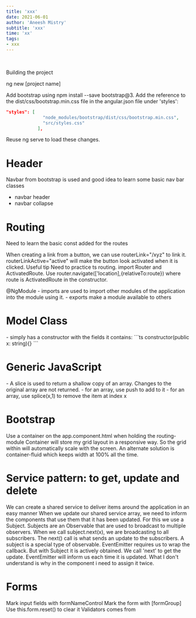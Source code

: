 ```yaml
---
title: 'xxx'
date: 2021-06-01
author: 'Aneesh Mistry'
subtitle: 'xxx'
time: 'xx'
tags:
- xxx
---
```

<br>
<p>
Building the project

ng new [project name]

Add bootstrap using npm install --save bootstrap@3. Add the reference to the dist/css/bootstrap.min.css file in the angular.json file under 'styles':
```json
"styles": [
              "node_modules/bootstrap/dist/css/bootstrap.min.css",
              "src/styles.css"
            ],
```
Reuse ng serve to load these changes. 

</p>
<h1>Header</h1>
<p>

Navbar from bootstrap is used and good idea to learn some basic nav bar classes
- navbar header
- navbar collapse

</p>

<h1>Routing</h1>
<p>
Need to learn the basic const added for the routes

When creating a link from a button, we can use routerLink="/xyz" to link it. 
routerLinkActive="active" will make the button look activated when it is clicked. Useful tip
Need to practice ts routing. import Router and ActivatedRoute. Use router.navigate(['location],{relativeTo:route})
where route is ActivatedRoute in the constructor. 
</p>
<p>
@NgModule
- imports are used to import other modules of the application into the module using it. 
- exports make a module available to others
</p>
<h1>Model Class</h1>
<p>
- simply has a constructor with the fields it contains:
```ts
constructor(public x: string){}
```
</p>
<h1>Generic JavaScript</h1>
<p>
- A slice is used to return a shallow copy of an array. Changes to the original array are not returned.
- for an array, use push to add to it
- for an array, use splice(x,1) to remove the item at index x
</p>

<h1>Bootstrap</h1>
<p>
Use a container on the app.component.html when holding the routing-module
Container will store my grid layout in a responsive way. So the grid within will automatically scale with the screen. 
An alternate solution is container-fluid which keeps width at 100% all the time. 
</p>
<p>

</p>

<h1>Service pattern: to get, update and delete</h1>
<p>
We can create a shared service to deliver items around the application in an easy manner
When we update our shared service array, we need to inform the components that use them that it has been updated.
For this we use a Subject. Subjects are an Observable that are used to broadcast to multiple observers. When we call subject.next(x), we are broadcasting to all subscribers. 
The next() call is what sends an update to the subscribers. 
A subject is a special type of observable. EventEmitter requires us to wrap the callback. But with Subject it is actively obtained. We call 'next' to get the update. EventEmitter will inform us each time it is updated. 
What I don't understand is why in the component i need to assign it twice. 
</p>

<h1>Forms</h1>
<p>
Mark input fields with formNameControl
Mark the form with [formGroup]
Use this.form.reset() to clear it
Validators comes from 
</p>